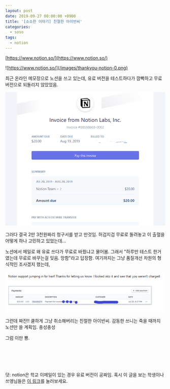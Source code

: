 ```yaml
---
layout: post
date: 2019-09-27 00:00:00 +0900
title: '[소소한 이야기] 친절한 아이반씨'
categories:
  - soso
tags:
  - notion
---
```


[https://www.notion.so/](https://www.notion.so/)

![https://www.notion.so/](/images/thankyou-notion-0.png)

최근 온라인 메모장으로 노션을 쓰고 있는데, 유료 버전을 테스트하다가 깜빡하고 무료 버전으로 되돌리지 않았었음.

![](/images/thankyou-notion-1.png)

그러다 결국 2만 3천원짜리 청구서를 받고 만것임. 허겁지겁 무료로 돌려놓고 이 출혈을 어떻게 하나 고민하고 있었는데...

노션에서 메일로 왜 유료 쓰다가 무료로 바꿨냐고 물어봄. 그래서 "하루만 테스트 한거였는데 무료로 바꾸는걸 잊음. 망함"라고 답장함. 여기까지는 그냥 품질개선 차원의 형식적인 조사겠지 했는데,

![](/images/thankyou-notion-2.png)

그런데 짜잔!! 쿨하게 그냥 취소해버리는 친절한 아이반씨. 감동한 쓰니는 죽을 때까지 노션만 쓸 계획임. 충성충성

그럼 이만 뿅.

<br>
<br>
<br>
<br>

덧: notion은 학교 이메일이 있는 경우 유료 버전이 공짜임. 혹시 이 글을 보는 학생이나 쓰엥님들은 [이 링크](https://www.notion.so/Notion-for-students-teachers-adc631df15ee4ab9a7a33dd50f4c16fe)를 눌러보세요.
